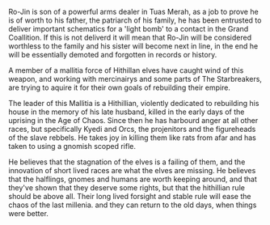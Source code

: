 Ro-Jin is son of a powerful arms dealer in Tuas Merah, as a job to prove he is of worth to his father, the patriarch of his family, he has been entrusted to deliver important schematics for a 'light bomb' to a contact in the Grand Coallition. If this is not deliverd it will mean that Ro-Jin will be considered worthless to the family and his sister will become next in line, in the end he will be essentially demoted and forgotten in records or history. 

A member of a mallitia force of Hithillan elves have caught wind of this weapon, and working with mercinairys and some parts of The Starbreakers, are trying to aquire it for their own goals of rebuilding their empire. 

The leader of this Mallitia is a Hithillian, violently dedicated to rebuilding his house in the memory of his late husband, killed in the early days of the uprising in the Age of Chaos. Since then he has harbourd anger at all other races, but specifically Kyedi and Orcs, the projenitors and the figureheads of the slave rebbels. He takes joy in killing them like rats from afar and has taken to using a gnomish scoped rifle. 

He believes that the stagnation of the elves is a failing of them, and the innovation of short lived races are what the elves are missing. He believes that the halflings, gnomes and humans are worth keeping around, and that they've shown that they deserve some rights, but that the hithillian rule should be above all. Their long lived forsight and stable rule will ease the chaos of the last millenia. and they can return to the old days, when things were better. 